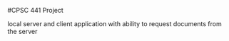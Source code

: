 #CPSC 441 Project

local server and client application with ability to request documents from the server 
